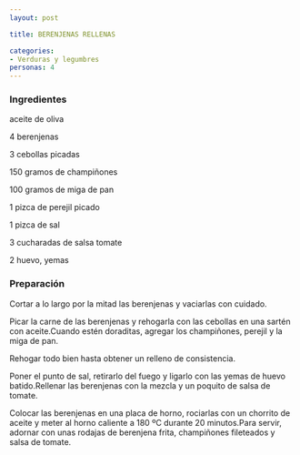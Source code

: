 ```yaml
---
layout: post

title: BERENJENAS RELLENAS

categories:
- Verduras y legumbres
personas: 4 
---
```


<h3>Ingredientes</h3>
aceite de oliva

4 berenjenas

3 cebollas picadas

150 gramos de champiñones

100 gramos de miga de pan

1 pizca de perejil picado

1 pizca de sal

3 cucharadas de salsa tomate

2 huevo, yemas

<h3>Preparación</h3>
Cortar a lo largo por la mitad las berenjenas y vaciarlas con cuidado.

Picar la carne de las berenjenas y rehogarla con las cebollas en una sartén con aceite.Cuando estén doraditas, agregar los champiñones, perejil y la miga de pan.

Rehogar todo bien hasta obtener un relleno de consistencia.

Poner el punto de sal, retirarlo del fuego y ligarlo con las yemas de huevo batido.Rellenar las berenjenas con la mezcla y un poquito de salsa de tomate.

Colocar las berenjenas en una placa de horno, rociarlas con un chorrito de aceite y meter al horno caliente a 180 ºC durante 20 minutos.Para servir, adornar con unas rodajas de berenjena frita, champiñones fileteados y salsa de tomate.